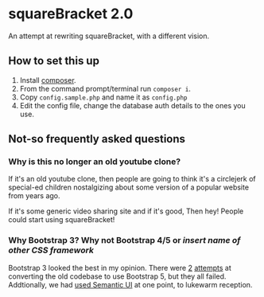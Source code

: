 # squareBracket 2.0
An attempt at rewriting squareBracket, with a different vision.

## How to set this up
1. Install [composer](https://getcomposer.org/).
2. From the command prompt/terminal run `composer i`.
3. Copy `config.sample.php` and name it as `config.php`
4. Edit the config file, change the database auth details to the ones you use.

## Not-so frequently asked questions

### Why is this no longer an old youtube clone?
If it's an old youtube clone, then people are going to think it's a circlejerk of special-ed children nostalgizing about some version of a popular website from years ago.

If it's some generic video sharing site and if it's good, Then hey! People could start using squareBracket!

### Why Bootstrap 3? Why not Bootstrap 4/5 or *insert name of other CSS framework*

Bootstrap 3 looked the best in my opinion. There were [2](https://cdn.discordapp.com/attachments/832695674662420500/832704559893708810/unknown.png) [attempts](https://cdn.discordapp.com/attachments/832695674662420500/832718470068043807/unknown.png) at converting the old codebase to use Bootstrap 5, but they all failed. Addtionally, we had [used Semantic UI](https://web.archive.org/web/20210301000232/https://squarebracket.me/) at one point, to lukewarm reception.
